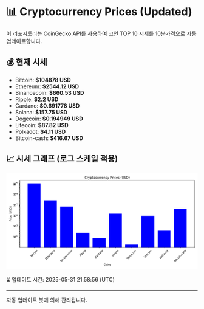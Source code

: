 
# 📊 Cryptocurrency Prices (Updated)

이 리포지토리는 CoinGecko API를 사용하여 코인 TOP 10 시세를 10분가격으로 자동 업데이트합니다.

## 💰 현재 시세
- Bitcoin: **$104878 USD**
- Ethereum: **$2544.12 USD**
- Binancecoin: **$660.53 USD**
- Ripple: **$2.2 USD**
- Cardano: **$0.691778 USD**
- Solana: **$157.75 USD**
- Dogecoin: **$0.194949 USD**
- Litecoin: **$87.82 USD**
- Polkadot: **$4.11 USD**
- Bitcoin-cash: **$416.67 USD**

## 📈 시세 그래프 (로그 스케일 적용)
![Crypto Prices](crypto_prices.png)

⏳ 업데이트 시간: 2025-05-31 21:58:56 (UTC)

---
자동 업데이트 봇에 의해 관리됩니다.
